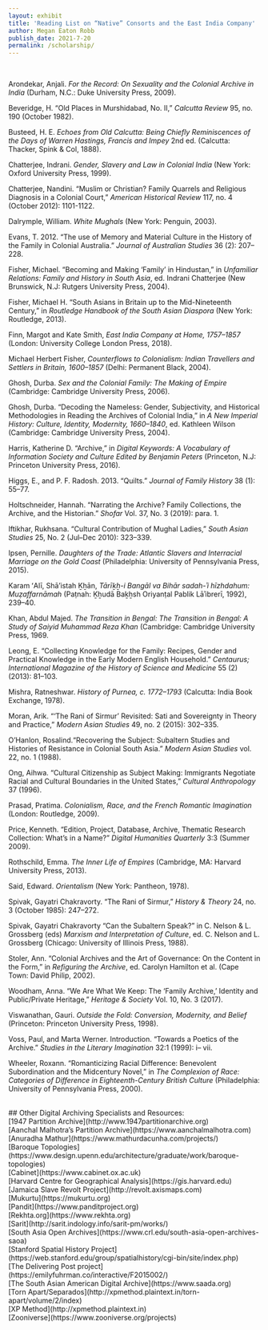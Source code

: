 ```yaml
---
layout: exhibit
title: 'Reading List on “Native” Consorts and the East India Company'
author: Megan Eaton Robb
publish_date: 2021-7-20
permalink: /scholarship/
---
```

<br>
<p>Arondekar, Anjali. <i>For the Record: On Sexuality and the Colonial Archive in India</i> (Durham, N.C.: Duke University Press, 2009).</p>
<p>Beveridge, ​​H. “Old Places in Murshidabad, No. II,” <i>Calcutta Review</i> 95, no. 190 (October 1982).</p>
<p>Busteed, H. E. <i>Echoes from Old Calcutta: Being Chiefly Reminiscences of the Days of Warren Hastings, Francis and Impey</i> 2nd ed. (Calcutta: Thacker, Spink & Col, 1888).</p>
<p>Chatterjee, Indrani. <i>Gender, Slavery and Law in Colonial India</i> (New York: Oxford University Press, 1999).</p>
<p>Chatterjee, Nandini. “Muslim or Christian? Family Quarrels and Religious Diagnosis in a Colonial Court,” <i>American Historical Review</i> 117, no. 4 (October 2012): 1101-1122.</p>
<p>Dalrymple, William. <i>White Mughals</i> (New York: Penguin, 2003).</p>
<p>Evans, T. 2012. “The use of Memory and Material Culture in the History of the Family in Colonial Australia.” <i>Journal of Australian Studies</i> 36 (2): 207–228.</p>
<p>Fisher, Michael. “Becoming and Making ‘Family’ in Hindustan,” in <i>Unfamiliar Relations: Family and History in South Asia</i>, ed. Indrani Chatterjee (New Brunswick, N.J: Rutgers University Press, 2004).</p>
<p>Fisher, Michael H. “South Asians in Britain up to the Mid-Nineteenth Century,” in <i>Routledge Handbook of the South Asian Diaspora</i> (New York: Routledge, 2013).</p>
<p>Finn, Margot and Kate Smith, <i>East India Company at Home, 1757–1857</i> (London: University College London Press, 2018).</p>
<p>Michael Herbert Fisher, <i>Counterflows to Colonialism: Indian Travellers and Settlers in Britain, 1600–1857</i> (Delhi: Permanent Black, 2004).</p>
<p>Ghosh, Durba. <i>Sex and the Colonial Family: The Making of Empire</i> (Cambridge: Cambridge University Press, 2006).</p>
<p>Ghosh, Durba. “Decoding the Nameless: Gender, Subjectivity, and Historical Methodologies in Reading the Archives of Colonial India,” in <i>A New Imperial History: Culture, Identity, Modernity, 1660–1840</i>, ed. Kathleen Wilson (Cambridge: Cambridge University Press, 2004).</p>
<p>Harris, Katherine D. “Archive,” in <i>Digital Keywords: A Vocabulary of Information Society and Culture Edited by Benjamin Peters</i> (Princeton, N.J: Princeton University Press, 2016).</p>
<p>Higgs, E., and P. F. Radosh. 2013. “Quilts.” <i>Journal of Family History</i> 38 (1): 55–77.</p>
<p>Holtschneider, Hannah. “Narrating the Archive? Family Collections, the Archive, and the Historian.” <i>Shofar</i> Vol. 37, No. 3 (2019): para. 1.</p>
<p>Iftikhar, Rukhsana. “Cultural Contribution of Mughal Ladies,” <i>South Asian Studies</i> 25, No. 2 (Jul–Dec 2010): 323–339.</p>
<p>Ipsen, Pernille. <i>Daughters of the Trade: Atlantic Slavers and Interracial Marriage on the Gold Coast</i> (Philadelphia: University of Pennsylvania Press, 2015).</p>
<p>Karam ʻAlī, Shāʼistah Ḵẖān, <i>Tārīḵẖ-i Bangāl va Bihār sadah-ʾi hīzhdahum: Muẓaffarnāmah</i> (Paṭnah: Ḵẖudā Baḵẖsh Oriyanṭal Pablik Lāʾibrerī, 1992), 239–40.</p>
<p>Khan, Abdul Majed. <i>The Transition in Bengal: The Transition in Bengal: A Study of Saiyid Muhammad Reza Khan</i> (Cambridge: Cambridge University Press, 1969.</p>
<p>Leong, E.  “Collecting Knowledge for the Family: Recipes, Gender and Practical Knowledge in the Early Modern English Household.” <i>Centaurus; International Magazine of the History of Science and Medicine</i> 55 (2) (2013): 81–103.</p>
<p>Mishra, Ratneshwar. <i>History of Purnea, c. 1772–1793</i> (Calcutta: India Book Exchange, 1978).</p>
<p>Moran, Arik. “‘The Rani of Sirmur’ Revisited: Sati and Sovereignty in Theory and Practice,” <i>Modern Asian Studies</i> 49, no. 2 (2015): 302–335.</p>
O’Hanlon, Rosalind.“Recovering the Subject: Subaltern Studies and Histories of Resistance in Colonial South Asia.” <i>Modern Asian Studies</i> vol. 22, no. 1 (1988).</p>
<p>Ong, Aihwa. “Cultural Citizenship as Subject Making: Immigrants Negotiate Racial and Cultural Boundaries in the United States,” <i>Cultural Anthropology</i> 37 (1996).</p>
<p>Prasad, Pratima. <i>Colonialism, Race, and the French Romantic Imagination</i> (London: Routledge, 2009).</p>
<p>Price, Kenneth. “Edition, Project, Database, Archive, Thematic Research Collection: What’s in a Name?” <i>Digital Humanities Quarterly</i> 3:3 (Summer 2009).</p>
<p>Rothschild, Emma. <i>The Inner Life of Empires</i> (Cambridge, MA: Harvard University Press, 2013).</p>
<p>Said, Edward. <i>Orientalism</i> (New York: Pantheon, 1978).</p>
<p>Spivak, Gayatri Chakravorty. “The Rani of Sirmur,” <i>History & Theory</i> 24, no. 3 (October 1985): 247–272.</p>
<p>Spivak, Gayatri Chakravorty “Can the Subaltern Speak?” in C. Nelson & L. Grossberg (eds) <i>Marxism and Interpretation of Culture</i>, ed. C. Nelson and L. Grossberg (Chicago: University of Illinois Press, 1988).</p>
<p>Stoler, Ann. “Colonial Archives and the Art of Governance: On the Content in the Form,” in <i>Refiguring the Archive</i>, ed. Carolyn Hamilton et al. (Cape Town: David Philip, 2002).</p>
<p>Woodham, Anna. “We Are What We Keep: The ‘Family Archive,’ Identity and Public/Private Heritage,” <i>Heritage & Society</i> Vol. 10, No. 3 (2017).</p>
<p>Viswanathan, Gauri. <i>Outside the Fold: Conversion, Modernity, and Belief</i> (Princeton: Princeton University Press, 1998).​​</p>
<p>Voss, Paul, and Marta Werner. Introduction. “Towards a Poetics of the Archive.” <i>Studies in the Literary Imagination</i> 32:1 (1999): i– vii.</p>
<p>Wheeler, Roxann. “Romanticizing Racial Difference: Benevolent Subordination and the Midcentury Novel,” in <i>The Complexion of Race: Categories of Difference in Eighteenth-Century British Culture</i> (Philadelphia: University of Pennsylvania Press, 2000).</p>
<br>
## Other Digital Archiving Specialists and Resources:
<br>
[1947 Partition Archive](http://www.1947partitionarchive.org)
<br>
[Aanchal Malhotra’s Partition Archive](https://www.aanchalmalhotra.com)
<br>
[Anuradha Mathur](https://www.mathurdacunha.com/projects/)
<br>
[Baroque Topologies](https://www.design.upenn.edu/architecture/graduate/work/baroque-topologies)
<br>
[Cabinet](https://www.cabinet.ox.ac.uk)
<br>
[Harvard Centre for Geographical Analysis](https://gis.harvard.edu)
<br>
[Jamaica Slave Revolt Project](http://revolt.axismaps.com)
<br>
[Mukurtu](https://mukurtu.org)
<br>
[Pandit](https://www.panditproject.org)
<br>
[Rekhta.org](https://www.rekhta.org)
<br>
[Sarit](http://sarit.indology.info/sarit-pm/works/)
<br>
[South Asia Open Archives](https://www.crl.edu/south-asia-open-archives-saoa)
<br>
[Stanford Spatial History Project](https://web.stanford.edu/group/spatialhistory/cgi-bin/site/index.php)
<br>
[The Delivering Post project](https://emilyfuhrman.co/interactive/F2015002/)
<br>
[The South Asian American Digital Archive](https://www.saada.org)
<br>
[Torn Apart/Separados](http://xpmethod.plaintext.in/torn-apart/volume/2/index)
<br>
[XP Method](http://xpmethod.plaintext.in)
<br>
[Zooniverse](https://www.zooniverse.org/projects)
<br>
